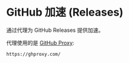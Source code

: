 # GitHub 加速 (Releases)

通过代理为 GitHub Releases 提供加速。

代理使用的是 [GitHub Proxy](https://ghproxy.com/):
```
https://ghproxy.com/
```
